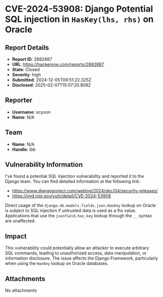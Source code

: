 # CVE-2024-53908: Django Potential SQL injection in `HasKey(lhs, rhs)` on Oracle

## Report Details
- **Report ID**: 2882887
- **URL**: https://hackerone.com/reports/2882887
- **State**: Closed
- **Severity**: high
- **Submitted**: 2024-12-05T09:51:22.325Z
- **Disclosed**: 2025-02-07T15:07:20.808Z

## Reporter
- **Username**: scyoon
- **Name**: N/A

## Team
- **Name**: N/A
- **Handle**: ibb

## Vulnerability Information
I've found a potential SQL Injection vulnerability and reported it to the Django team. You can find detailed information at the following link:

- https://www.djangoproject.com/weblog/2024/dec/04/security-releases/
- https://nvd.nist.gov/vuln/detail/CVE-2024-53908

Direct usage of the `django.db.models.fields.json.HasKey` lookup on Oracle is subject to SQL injection if untrusted data is used as a lhs value. Applications that use the `jsonfield.has_key` lookup through the `__` syntax are unaffected.

## Impact

This vulnerability could potentially allow an attacker to execute arbitrary SQL commands, leading to unauthorized access, data manipulation, or information disclosure. The issue affects the Django Framework, particularly when using the `HasKey` lookup on Oracle databases.

## Attachments
No attachments
